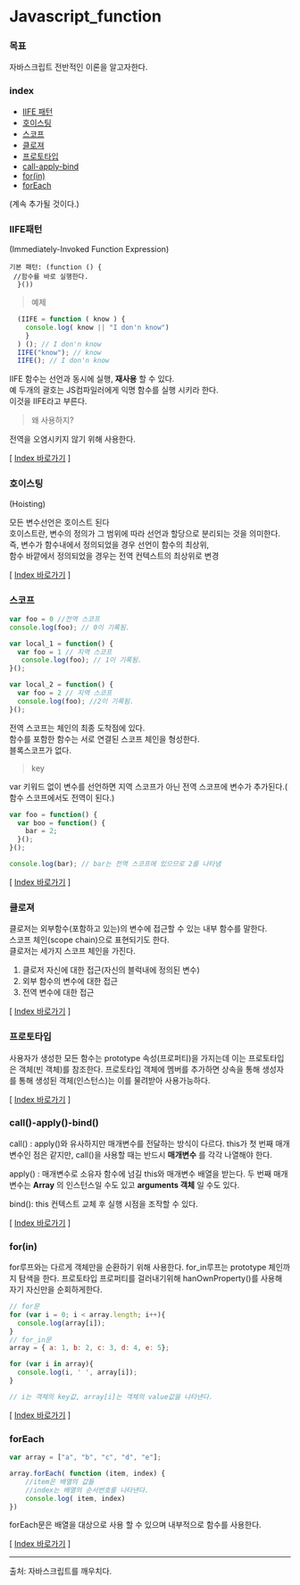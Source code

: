 # Javascript_function  

### 목표  

자바스크립트 전반적인 이론을 알고자한다.  

### index  

- [IIFE 패턴](#iife패턴)  
- [호이스팅](#호이스팅)  
- [스코프](#스코프)  
- [클로져](#클로져)  
- [프로토타입](#프로토타입)  
- [call-apply-bind](#call-apply-bind)  
- [for(in)](#forin)
- [forEach](#foreach)

(계속 추가될 것이다.)   
### IIFE패턴  

(Immediately-Invoked Function Expression)    

```  
기본 패턴: (function () {
 //함수를 바로 실행한다.
  }())
```

> 예제  

```javascript  
  (IIFE = function ( know ) {
    console.log( know || "I don'n know")
    }
  ) (); // I don'n know
  IIFE("know"); // know
  IIFE(); // I don'n know
```  

IIFE 함수는 선언과 동시에 실행, **재사용** 할 수 있다.  
예 두개의 괄호는 JS컴파일러에게 익명 함수를 실행 시키라 한다.  
이것을 IIFE라고 부른다.  

> 왜 사용하지?  

전역을 오염시키지 않기 위해 사용한다.  

[ [Index 바로가기](#index) ]  

### 호이스팅  
(Hoisting)    

모든 변수선언은 호이스트 된다  
호이스트란, 변수의 정의가 그 범위에 따라 선언과 할당으로 분리되는 것을 의미한다.   
즉, 변수가 함수내에서 정의되었을 경우 선언이 함수의 최상위,  
함수 바깥에서 정의되었을 경우는 전역 컨텍스트의 최상위로 변경

[ [Index 바로가기](#index) ]  

### 스코프  

```javascript  
var foo = 0 //전역 스코프
console.log(foo); // 0이 기록됨.

var local_1 = function() {
  var foo = 1 // 지역 스코프  
   console.log(foo); // 1이 기록됨.  
}();

var local_2 = function() {
  var foo = 2 // 지역 스코프  
  console.log(foo); //2이 기록됨.
}();
```  
전역 스코프는 체인의 최종 도착점에 있다.  
함수를 포함한 함수는 서로 연결된 스코프 체인을 형성한다.  
블록스코프가 없다.  

> key  

var 키워드 없이 변수를 선언하면 지역 스코프가 아닌 전역 스코프에 변수가 추가된다.( 함수 스코프에서도 전역이 된다.)  

```js
var foo = function() {
  var boo = function() {
    bar = 2;
  }();
}();  

console.log(bar); // bar는 전역 스코프에 있으므로 2를 나타냄
```


[ [Index 바로가기](#index) ]  


### 클로져    

클로저는 외부함수(포함하고 있는)의 변수에 접근할 수 있는 내부 함수를 말한다.  
 스코프 체인(scope chain)으로 표현되기도 한다.  
클로저는 세가지 스코프 체인을 가진다.   
1. 클로저 자신에 대한 접근(자신의 블럭내에 정의된 변수)  
2. 외부 함수의 변수에 대한 접근  
3. 전역 변수에 대한 접근  

[ [Index 바로가기](#index) ]  

### 프로토타입    

사용자가 생성한 모든 함수는 prototype 속성(프로퍼티)을 가지는데 이는 프로토타입은 객체(빈 객체)를 참조한다. 프로토타입 객체에 멤버를 추가하면 상속을 통해 생성자를 통해 생성된 객체(인스턴스)는 이를 물려받아 사용가능하다.  

[ [Index 바로가기](#index) ]  

### call()-apply()-bind()    

call() : apply()와 유사하지만 매개변수를 전달하는 방식이 다르다. this가 첫 번째 매개변수인 점은 같지만, call()을 사용할 때는 반드시 **매개변수** 를 각각 나열해야 한다.  

apply() : 매개변수로 소유자 함수에 넘길 this와 매개변수 배열을 받는다. 두 번째 매개변수는 **Array** 의 인스턴스일 수도 있고 **arguments 객체** 일 수도 있다.  


bind(): this 컨텍스트 교체 후 실행 시점을 조작할 수 있다.  

[ [Index 바로가기](#index) ]  

### for(in)    

for루프와는 다르게 객체만을 순환하기 위해 사용한다.
for_in루프는 prototype 체인까지 탐색을 한다.
프로토타입 프로퍼티를 걸러내기위해 hanOwnProperty()를 사용해 자기 자신만을 순회하게한다.  

```javascript  
// for문
for (var i = 0; i < array.length; i++){
  console.log(array[i]);
}
// for_in문  
array = { a: 1, b: 2, c: 3, d: 4, e: 5};

for (var i in array){
  console.log(i, ' ', array[i]);
}

// i는 객체의 key값, array[i]는 객체의 value값을 나타낸다.  
```  
[ [Index 바로가기](#index) ]  

### forEach    

```javascript
var array = ["a", "b", "c", "d", "e"];

array.forEach( function (item, index) {
    //item은 배열의 값들  
    //index는 배열의 순서번호를 나타낸다.
    console.log( item, index)
})
```  
forEach문은 배열을 대상으로 사용 할 수 있으며 내부적으로 함수를 사용한다.  

[ [Index 바로가기](#index) ]  


---
출처: 자바스크립트를 깨우치다.
